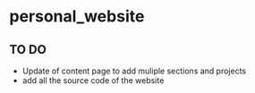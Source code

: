 # personal_website

## TO DO

- Update of content page to add muliple sections and projects
- add all the source code of the website
